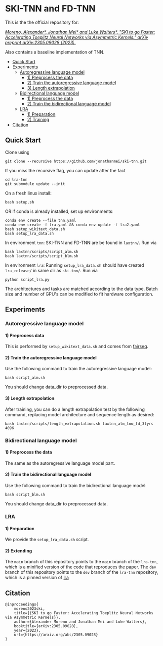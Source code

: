 # SKI-TNN and FD-TNN

This is the the official repository for:

[_Moreno, Alexander*, Jonathan Mei* and Luke Walters*. "SKI to go Faster: Accelerating Toeplitz Neural Networks via Asymmetric Kernels." arXiv preprint arXiv:2305.09028 (2023)._](https://arxiv.org/abs/2305.09028)

Also contains a baseline implementation of TNN.
- [Quick Start](#quick-start)
- [Experiments](#experiments)
  - [Autoregressive language model](#autoregressive-language-model)
    - [1) Preprocess the data](#1-preprocess-the-data)
    - [2) Train the autoregressive language model](#2-train-the-autoregressive-language-model)
    - [3) Length extrapolation](#3-length-extrapolation)
  - [Bidirectional language model](#bidirectional-language-model)
    - [1) Preprocess the data](#1-preprocess-the-data-1)
    - [2) Train the bidirectional language model](#2-train-the-bidirectional-language-model)
  - [LRA](#lra)
    - [1) Preparation](#1-preparation-1)
    - [2) Training](#2-training-1)
- [Citation](#citation)

## Quick Start

Clone using 
```
git clone --recursive https://github.com/jonathanmei/ski-tnn.git
```

If you miss the recursive flag, you can update after the fact
```
cd lra-tnn
git submodule update --init
```

On a fresh linux install:
```
bash setup.sh
```

OR if conda is already installed, set up environments:
```
conda env create --file tnn.yaml
conda env create -f lra.yaml && conda env update -f lra2.yaml
bash setup_wikitext_data.sh
bash setup_lra_data.sh
```

In environment `tnn`:
SKI-TNN and FD-TNN are be found in `laxtnn/`. Run via
```
bash laxtnn/scripts/script_alm.sh
bash laxtnn/scripts/script_blm.sh
```

In environment `lra`:
Running `setup_lra_data.sh` should have created `lra_release/` in same dir as `ski-tnn/`.
Run via
```
python script_lra.py
```
The architectures and tasks are matched according to the data type. Batch size and number of GPU's can be modified to fit hardware configuration.

## Experiments

### Autoregressive language model
#### 1) Preprocess data

This is performed by `setup_wikitext_data.sh` and comes from [fairseq](https://github.com/facebookresearch/fairseq/blob/main/examples/roberta/README.pretraining.md).


#### 2) Train the autoregressive language model

Use the following command to train the autoregressive language model:

```
bash script_alm.sh
```

You should change data_dir to preprocessed data.



#### 3) Length extrapolation

After training, you can do a length extrapolation test by the following command, replacing model architecture and sequence length as desired:

```
bash laxtnn/scripts/length_extrapolation.sh laxtnn_alm_tno_fd_3lyrs 4096
```



### Bidirectional language model

#### 1) Preprocess the data

The same as the autoregressive language model part.



#### 2) Train the bidirectional language model

Use the following command to train the bidirectional language model:

```
bash script_blm.sh
```

You should change data_dir to preprocessed data.





### LRA

#### 1) Preparation
We provide the `setup_lra_data.sh` script.

#### 2) Extending
The `main` branch of this repository points to the `main` branch of the `lra-tnn`, which is a minified version of the code that reproduces the paper. The `dev` branch of this repository points to the `dev` branch of the `lra-tnn` repository, which is a pinned version of [lra](https://github.com/OpenNLPLab/lra)

## Citation

```
@inproceedings{
    moreno2023ski,
    title={{SKI to go Faster: Accelerating Toeplitz Neural Networks via Asymmetric Kernels}},
    author={Alexander Moreno and Jonathan Mei and Luke Walters},
    booktitle={arXiv:2305.09028},
    year={2023},
    url={https://arxiv.org/abs/2305.09028}
}
```

